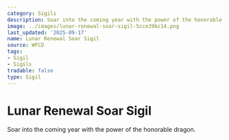 ```yaml
---
category: Sigils
description: Soar into the coming year with the power of the honorable dragon.
image: ../images/lunar-renewal-soar-sigil-5cce39bc14.png
last_updated: '2025-09-17'
name: Lunar Renewal Soar Sigil
source: WFCD
tags:
- Sigil
- Sigils
tradable: false
type: Sigil
---
```


# Lunar Renewal Soar Sigil

Soar into the coming year with the power of the honorable dragon.

